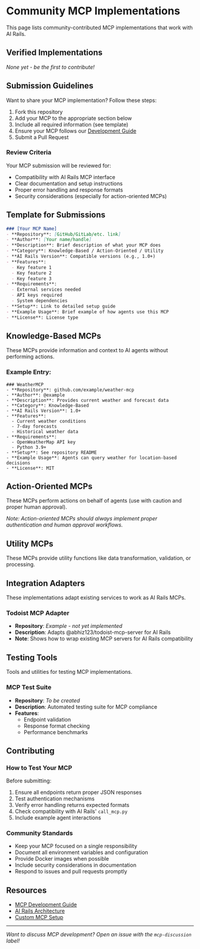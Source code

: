 # Community MCP Implementations

This page lists community-contributed MCP implementations that work with AI Rails. 

## Verified Implementations

*None yet - be the first to contribute!*

## Submission Guidelines

Want to share your MCP implementation? Follow these steps:

1. Fork this repository
2. Add your MCP to the appropriate section below
3. Include all required information (see template)
4. Ensure your MCP follows our [Development Guide](MCP_DEVELOPMENT_GUIDE.md)
5. Submit a Pull Request

### Review Criteria

Your MCP submission will be reviewed for:
- Compatibility with AI Rails MCP interface
- Clear documentation and setup instructions
- Proper error handling and response formats
- Security considerations (especially for action-oriented MCPs)

## Template for Submissions

```markdown
### [Your MCP Name]
- **Repository**: [GitHub/GitLab/etc. link]
- **Author**: [Your name/handle]
- **Description**: Brief description of what your MCP does
- **Category**: Knowledge-Based / Action-Oriented / Utility
- **AI Rails Version**: Compatible versions (e.g., 1.0+)
- **Features**: 
  - Key feature 1
  - Key feature 2
  - Key feature 3
- **Requirements**:
  - External services needed
  - API keys required
  - System dependencies
- **Setup**: Link to detailed setup guide
- **Example Usage**: Brief example of how agents use this MCP
- **License**: License type
```

## Knowledge-Based MCPs

These MCPs provide information and context to AI agents without performing actions.

### Example Entry:
```
### WeatherMCP
- **Repository**: github.com/example/weather-mcp
- **Author**: @example
- **Description**: Provides current weather and forecast data
- **Category**: Knowledge-Based
- **AI Rails Version**: 1.0+
- **Features**: 
  - Current weather conditions
  - 7-day forecasts
  - Historical weather data
- **Requirements**:
  - OpenWeatherMap API key
  - Python 3.9+
- **Setup**: See repository README
- **Example Usage**: Agents can query weather for location-based decisions
- **License**: MIT
```

## Action-Oriented MCPs

These MCPs perform actions on behalf of agents (use with caution and proper human approval).

*Note: Action-oriented MCPs should always implement proper authentication and human approval workflows.*

## Utility MCPs

These MCPs provide utility functions like data transformation, validation, or processing.

## Integration Adapters

These implementations adapt existing services to work as AI Rails MCPs.

### Todoist MCP Adapter
- **Repository**: *Example - not yet implemented*
- **Description**: Adapts @abhiz123/todoist-mcp-server for AI Rails
- **Note**: Shows how to wrap existing MCP servers for AI Rails compatibility

## Testing Tools

Tools and utilities for testing MCP implementations.

### MCP Test Suite
- **Repository**: *To be created*
- **Description**: Automated testing suite for MCP compliance
- **Features**:
  - Endpoint validation
  - Response format checking
  - Performance benchmarks

## Contributing

### How to Test Your MCP

Before submitting:
1. Ensure all endpoints return proper JSON responses
2. Test authentication mechanisms
3. Verify error handling returns expected formats
4. Check compatibility with AI Rails' `call_mcp.py`
5. Include example agent interactions

### Community Standards

- Keep your MCP focused on a single responsibility
- Document all environment variables and configuration
- Provide Docker images when possible
- Include security considerations in documentation
- Respond to issues and pull requests promptly

## Resources

- [MCP Development Guide](MCP_DEVELOPMENT_GUIDE.md)
- [AI Rails Architecture](../DEEP-EXPLANATION.md)
- [Custom MCP Setup](CUSTOM_MCP_SETUP.md)

---

*Want to discuss MCP development? Open an issue with the `mcp-discussion` label!*